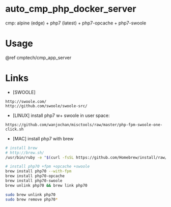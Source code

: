 # auto_cmp_php_docker_server
cmp: alpine (edge) + php7 (latest) + php7-opcache + php7-swoole

# Usage

@ref cmptech/cmp_app_server

# Links

* [SWOOLE]
```
http://swoole.com/
http://github.com/swoole/swoole-src/
```

* [LINUX] install php7 w+ swoole in user space:
```
https://github.com/wanjochan/misctools/raw/master/php-fpm-swoole-one-click.sh
```

* [MAC] install php7 with brew
```bash
# install brew
# http://brew.sh/
/usr/bin/ruby -e "$(curl -fsSL https://github.com/Homebrew/install/raw/master/install)"

# install php70 +fpm +opcache +swoole
brew install php70 --with-fpm
brew install php70-opcache
brew install php70-swoole
brew unlink php70 && brew link php70

sudo brew unlink php70
sudo brew remove php70*
```

